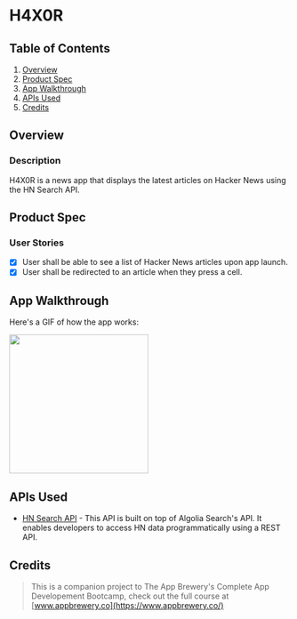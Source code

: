 # H4X0R

## Table of Contents
1. [Overview](#Overview)
2. [Product Spec](#Product-Spec)
3. [App Walkthrough](#App-Walkthrough)
4. [APIs Used](#APIs-Used)
5. [Credits](#Credits)

## Overview
### Description

H4X0R is a news app that displays the latest articles on Hacker News using the HN Search API.

## Product Spec
### User Stories

- [X] User shall be able to see a list of Hacker News articles upon app launch.
- [X] User shall be redirected to an article when they press a cell.

## App Walkthrough

Here's a GIF of how the app works:

<img src="ADD_GIF_LINK" width=250><br>

## APIs Used

- [HN Search API](https://hn.algolia.com/api) - This API is built on top of Algolia Search's API. It enables developers to access HN data programmatically using a REST API.

## Credits

>This is a companion project to The App Brewery's Complete App Developement Bootcamp, check out the full course at [www.appbrewery.co](https://www.appbrewery.co/)
